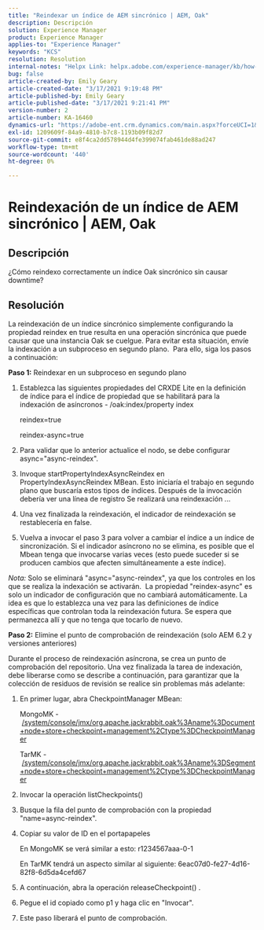 ```yaml
---
title: "Reindexar un índice de AEM sincrónico | AEM, Oak"
description: Descripción
solution: Experience Manager
product: Experience Manager
applies-to: "Experience Manager"
keywords: "KCS"
resolution: Resolution
internal-notes: "Helpx Link: helpx.adobe.com/experience-manager/kb/how-to-reindex-a-synchronous-AEM-index-AEM-Oak.html"
bug: false
article-created-by: Emily Geary
article-created-date: "3/17/2021 9:19:48 PM"
article-published-by: Emily Geary
article-published-date: "3/17/2021 9:21:41 PM"
version-number: 2
article-number: KA-16460
dynamics-url: "https://adobe-ent.crm.dynamics.com/main.aspx?forceUCI=1&pagetype=entityrecord&etn=knowledgearticle&id=3613fb7d-6687-eb11-a812-000d3a593216"
exl-id: 1209609f-84a9-4810-b7c8-1193b09f82d7
source-git-commit: e8f4ca2dd578944d4fe399074fab461de88ad247
workflow-type: tm+mt
source-wordcount: '440'
ht-degree: 0%

---
```


# Reindexación de un índice de AEM sincrónico | AEM, Oak

## Descripción


¿Cómo reindexo correctamente un índice Oak sincrónico sin causar downtime?


## Resolución


La reindexación de un índice sincrónico simplemente configurando la propiedad reindex en true resulta en una operación sincrónica que puede causar que una instancia Oak se cuelgue. Para evitar esta situación, envíe la indexación a un subproceso en segundo plano.  Para ello, siga los pasos a continuación:

<b>Paso 1:</b> Reindexar en un subproceso en segundo plano

1. Establezca las siguientes propiedades del CRXDE Lite en la definición de índice para el índice de propiedad que se habilitará para la indexación de asíncronos - /oak:index/property index

   reindex=true

   reindex-async=true
2. Para validar que lo anterior actualice el nodo, se debe configurar async=&quot;async-reindex&quot;.
3. Invoque startPropertyIndexAsyncReindex en PropertyIndexAsyncReindex MBean. Esto iniciaría el trabajo en segundo plano que buscaría estos tipos de índices. Después de la invocación debería ver una línea de registro Se realizará una reindexación ...
4. Una vez finalizada la reindexación, el indicador de reindexación se restablecería en false.
5. Vuelva a invocar el paso 3 para volver a cambiar el índice a un índice de sincronización. Si el indicador asíncrono no se elimina, es posible que el Mbean tenga que invocarse varias veces (esto puede suceder si se producen cambios que afecten simultáneamente a este índice).



*Nota:* Solo se eliminará &quot;async=&quot;async-reindex&quot;, ya que los controles en los que se realiza la indexación se activarán.  La propiedad &quot;reindex-async&quot; es solo un indicador de configuración que no cambiará automáticamente. La idea es que lo establezca una vez para las definiciones de índice específicas que controlan toda la reindexación futura. Se espera que permanezca allí y que no tenga que tocarlo de nuevo.


<b>Paso 2:</b> Elimine el punto de comprobación de reindexación (solo AEM 6.2 y versiones anteriores)

Durante el proceso de reindexación asíncrona, se crea un punto de comprobación del repositorio. Una vez finalizada la tarea de indexación, debe liberarse como se describe a continuación, para garantizar que la colección de residuos de revisión se realice sin problemas más adelante:

1. En primer lugar, abra CheckpointManager MBean:

   MongoMK - [/system/console/jmx/org.apache.jackrabbit.oak%3Aname%3Document+node+store+checkpoint+management%2Ctype%3DCheckpointManager](http://localhost:4502/system/console/jmx/org.apache.jackrabbit.oak%3Aname%3DDocument+node+store+checkpoint+management%2Ctype%3DCheckpointManger)

   TarMK - [/system/console/jmx/org.apache.jackrabbit.oak%3Aname%3DSegment+node+store+checkpoint+management%2Ctype%3DCheckpointManager](http://localhost:4502/system/console/jmx/org.apache.jackrabbit.oak%3Aname%3DSegment+node+store+checkpoint+management%2Ctype%3DCheckpointManger)
2. Invocar la operación listCheckpoints()
3. Busque la fila del punto de comprobación con la propiedad &quot;name=async-reindex&quot;.
4. Copiar su valor de ID en el portapapeles

   En MongoMK se verá similar a esto: r1234567aaa-0-1

   En TarMK tendrá un aspecto similar al siguiente: 6eac07d0-fe27-4d16-82f8-6d5da4cefd67
5. A continuación, abra la operación releaseCheckpoint() .
6. Pegue el id copiado como p1 y haga clic en &quot;Invocar&quot;.
7. Este paso liberará el punto de comprobación.
